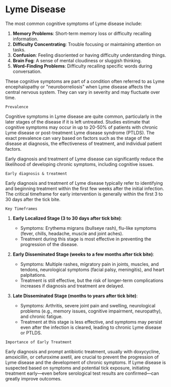 # Lyme Disease

The most common cognitive symptoms of Lyme disease include:

1. **Memory Problems**: Short-term memory loss or difficulty recalling information.
2. **Difficulty Concentrating**: Trouble focusing or maintaining attention on tasks.
3. **Confusion**: Feeling disoriented or having difficulty understanding things.
4. **Brain Fog**: A sense of mental cloudiness or sluggish thinking.
5. **Word-Finding Problems**: Difficulty recalling specific words during conversation.

These cognitive symptoms are part of a condition often referred to as Lyme encephalopathy or "neuroborreliosis" when Lyme disease affects the central nervous system. They can vary in severity and may fluctuate over time.

`Prevalence`

Cognitive symptoms in Lyme disease are quite common, particularly in the later stages of the disease if it is left untreated. Studies estimate that cognitive symptoms may occur in up to 20-50% of patients with chronic Lyme disease or post-treatment Lyme disease syndrome (PTLDS). The exact prevalence can vary based on factors such as the stage of the disease at diagnosis, the effectiveness of treatment, and individual patient factors.

Early diagnosis and treatment of Lyme disease can significantly reduce the likelihood of developing chronic symptoms, including cognitive issues.

`Early diagnosis & treatment`

Early diagnosis and treatment of Lyme disease typically refer to identifying and beginning treatment within the first few weeks after the initial infection. The critical timeframe for early intervention is generally within the first 3 to 30 days after the tick bite.

`Key Timeframes`

1. **Early Localized Stage (3 to 30 days after tick bite)**:
   - Symptoms: Erythema migrans (bullseye rash), flu-like symptoms (fever, chills, headache, muscle and joint aches).
   - Treatment during this stage is most effective in preventing the progression of the disease.

2. **Early Disseminated Stage (weeks to a few months after tick bite)**:
   - Symptoms: Multiple rashes, migratory pain in joints, muscles, and tendons, neurological symptoms (facial palsy, meningitis), and heart palpitations.
   - Treatment is still effective, but the risk of longer-term complications increases if diagnosis and treatment are delayed.

3. **Late Disseminated Stage (months to years after tick bite)**:
   - Symptoms: Arthritis, severe joint pain and swelling, neurological problems (e.g., memory issues, cognitive impairment, neuropathy), and chronic fatigue.
   - Treatment at this stage is less effective, and symptoms may persist even after the infection is cleared, leading to chronic Lyme disease or PTLDS.

`Importance of Early Treatment`

Early diagnosis and prompt antibiotic treatment, usually with doxycycline, amoxicillin, or cefuroxime axetil, are crucial to prevent the progression of Lyme disease and the development of chronic symptoms. If Lyme disease is suspected based on symptoms and potential tick exposure, initiating treatment early—even before serological test results are confirmed—can greatly improve outcomes.
